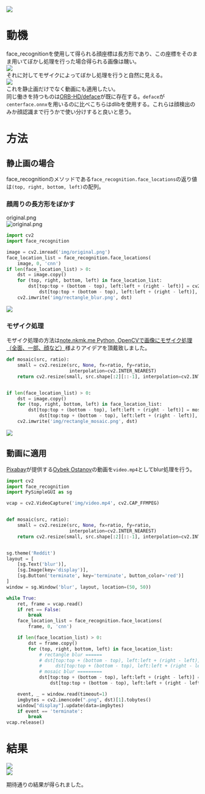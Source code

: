 ![](img/path1597.png)
# 動機
face_recognitionを使用して得られる顔座標は長方形であり、この座標をそのまま用いてぼかし処理を行った場合得られる画像は醜い。  
![](img/rectangle_blur-fs8.png)  
それに対してモザイクによってぼかし処理を行うと自然に見える。  
![](img/rectangle_mosaic1-fs8.png)  
これを静止画だけでなく動画にも適用したい。  
同じ働きを持つものは[ORB-HD/deface](https://github.com/ORB-HD/deface)が既に存在する。`deface`が`centerface.onnx`を用いるのに比べこちらはdlibを使用する。これらは顔検出のみか顔認識まで行うかで使い分けすると良いと思う。

# 方法
## 静止画の場合
face_recognitionのメソッドである`face_recognition.face_locations`の返り値は`(top, right, bottom, left)`の配列。
### 顔周りの長方形をぼかす
original.png  
![original.png](img/original.png)  

```python
import cv2
import face_recognition

image = cv2.imread('img/original.png')
face_location_list = face_recognition.face_locations(
    image, 0, 'cnn')
if len(face_location_list) > 0:
    dst = image.copy()
    for (top, right, bottom, left) in face_location_list:
        dst[top:top + (bottom - top), left:left + (right - left)] = cv2.blur(
            dst[top:top + (bottom - top), left:left + (right - left)], (50, 50))
    cv2.imwrite('img/rectangle_blur.png', dst)
```
![](img/rectangle_blur.png)  

### モザイク処理
モザイク処理の方法は[note.nkmk.me Python, OpenCVで画像にモザイク処理（全面、一部、顔など）](https://note.nkmk.me/python-opencv-mosaic/)様よりアイデアを頂戴致しました。

```python
def mosaic(src, ratio):
    small = cv2.resize(src, None, fx=ratio, fy=ratio,
                       interpolation=cv2.INTER_NEAREST)
    return cv2.resize(small, src.shape[:2][::-1], interpolation=cv2.INTER_NEAREST)


if len(face_location_list) > 0:
    dst = image.copy()
    for (top, right, bottom, left) in face_location_list:
        dst[top:top + (bottom - top), left:left + (right - left)] = mosaic(
            dst[top:top + (bottom - top), left:left + (right - left)], 0.1)
    cv2.imwrite('img/rectangle_mosaic.png', dst)
```
![](img/rectangle_mosaic.png)  

## 動画に適用
<a href="https://pixabay.com/ja/?utm_source=link-attribution&amp;utm_medium=referral&amp;utm_campaign=image&amp;utm_content=87593">Pixabay</a>が提供する<a href="https://pixabay.com/ja/users/magicboxstudio-23243171/?utm_source=link-attribution&amp;utm_medium=referral&amp;utm_campaign=image&amp;utm_content=87593">Oybek Ostanov</a>の動画を`video.mp4`としてblur処理を行う。

```python
import cv2
import face_recognition
import PySimpleGUI as sg

vcap = cv2.VideoCapture('img/video.mp4', cv2.CAP_FFMPEG)


def mosaic(src, ratio):
    small = cv2.resize(src, None, fx=ratio, fy=ratio,
                       interpolation=cv2.INTER_NEAREST)
    return cv2.resize(small, src.shape[:2][::-1], interpolation=cv2.INTER_NEAREST)


sg.theme('Reddit')
layout = [
    [sg.Text('blur')],
    [sg.Image(key='display')],
    [sg.Button('terminate', key='terminate', button_color='red')]
]
window = sg.Window('blur', layout, location=(50, 50))

while True:
    ret, frame = vcap.read()
    if ret == False:
        break
    face_location_list = face_recognition.face_locations(
        frame, 0, 'cnn')

    if len(face_location_list) > 0:
        dst = frame.copy()
        for (top, right, bottom, left) in face_location_list:
            # rectangle blur ======
            # dst[top:top + (bottom - top), left:left + (right - left)] = cv2.blur(
            #     dst[top:top + (bottom - top), left:left + (right - left)], (50, 50))
            # mosaic blur =========
            dst[top:top + (bottom - top), left:left + (right - left)] = mosaic(
                dst[top:top + (bottom - top), left:left + (right - left)], 0.1)

    event, _ = window.read(timeout=1)
    imgbytes = cv2.imencode(".png", dst)[1].tobytes()
    window["display"].update(data=imgbytes)
    if event == 'terminate':
        break
vcap.release()
```
# 結果
![](img/blur_rectangle.gif)  
![](img/blur_mosaic.gif)  

期待通りの結果が得られました。